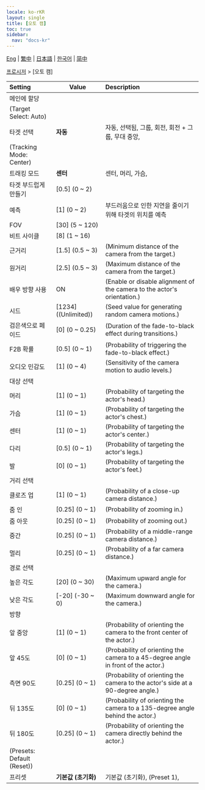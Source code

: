 ```yaml
---
locale: ko-rKR
layout: single
title: [오토 캠]
toc: true
sidebar:
  nav: "docs-kr"
---
```

[Eng](/dancexr/menu/2025.4/motion/auto_cam) | [繁中](/tw/dancexr/menu/2025.4/motion/auto_cam) | [日本語](/jp/dancexr/menu/2025.4/motion/auto_cam) | [한국어](/kr/dancexr/menu/2025.4/motion/auto_cam) | [简中](/zh/dancexr/menu/2025.4/motion/auto_cam)

[프로시저](../menu#프로시저) > [오토 캠]



| Setting | Value | Description |
| :--- | --- | :--- |
| 메인에 할당 || 
| (Target Select: Auto) || 
| 타겟 선택 | **자동** | 자동, 선택됨, 그룹, 회전, 회전 + 그룹, 무대 중앙,  |
| (Tracking Mode: Center) || 
| 트래킹 모드 | **센터** | 센터, 머리, 가슴,  |
| 타겟 부드럽게 만들기 | [0.5] (0 ~ 2) | 
| 예측 | [1] (0 ~ 2) | 부드러움으로 인한 지연을 줄이기 위해 타겟의 위치를 예측
| FOV | [30] (5 ~ 120) | 
| 비트 사이클 | [8] (1 ~ 16) | 
| 근거리 | [1.5] (0.5 ~ 3) | (Minimum distance of the camera from the target.)
| 원거리 | [2.5] (0.5 ~ 3) | (Maximum distance of the camera from the target.)
| 배우 방향 사용 | ON | (Enable or disable alignment of the camera to the actor's orientation.)
| 시드 | [1234] ((Unlimited)) | (Seed value for generating random camera motions.)
| 검은색으로 페이드 | [0] (0 ~ 0.25) | (Duration of the fade-to-black effect during transitions.)
| F2B 확률 | [0.5] (0 ~ 1) | (Probability of triggering the fade-to-black effect.)
| 오디오 민감도 | [1] (0 ~ 4) | (Sensitivity of the camera motion to audio levels.)
| 대상 선택 || 
| 머리 | [1] (0 ~ 1) | (Probability of targeting the actor's head.)
| 가슴 | [1] (0 ~ 1) | (Probability of targeting the actor's chest.)
| 센터 | [1] (0 ~ 1) | (Probability of targeting the actor's center.)
| 다리 | [0.5] (0 ~ 1) | (Probability of targeting the actor's legs.)
| 발 | [0] (0 ~ 1) | (Probability of targeting the actor's feet.)
| 거리 선택 || 
| 클로즈 업 | [1] (0 ~ 1) | (Probability of a close-up camera distance.)
| 줌 인 | [0.25] (0 ~ 1) | (Probability of zooming in.)
| 줌 아웃 | [0.25] (0 ~ 1) | (Probability of zooming out.)
| 중간 | [0.25] (0 ~ 1) | (Probability of a middle-range camera distance.)
| 멀리 | [0.25] (0 ~ 1) | (Probability of a far camera distance.)
| 경로 선택 || 
| 높은 각도 | [20] (0 ~ 30) | (Maximum upward angle for the camera.)
| 낮은 각도 | [-20] (-30 ~ 0) | (Maximum downward angle for the camera.)
| 방향 || 
| 앞 중앙 | [1] (0 ~ 1) | (Probability of orienting the camera to the front center of the actor.)
| 앞 45도 | [0] (0 ~ 1) | (Probability of orienting the camera to a 45-degree angle in front of the actor.)
| 측면 90도 | [0.25] (0 ~ 1) | (Probability of orienting the camera to the actor's side at a 90-degree angle.)
| 뒤 135도 | [0] (0 ~ 1) | (Probability of orienting the camera to a 135-degree angle behind the actor.)
| 뒤 180도 | [0.25] (0 ~ 1) | (Probability of orienting the camera directly behind the actor.)
| (Presets: Default (Reset)) || 
| 프리셋 | **기본값 (초기화)** | 기본값 (초기화), (Preset 1),  |
